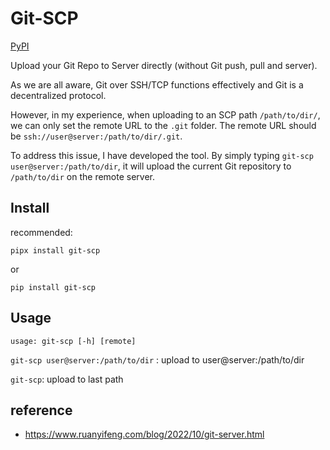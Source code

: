 # Git-SCP

[PyPI](https://pypi.org/project/git-scp/)

Upload your Git Repo to Server directly (without Git push, pull and server).

As we are all aware, Git over SSH/TCP functions effectively and Git is a decentralized protocol.

However, in my experience, when uploading to an SCP path `/path/to/dir/`,
 we can only set the remote URL to the `.git` folder.
The remote URL should be `ssh://user@server:/path/to/dir/.git`.

To address this issue, I have developed the tool.
By simply typing `git-scp user@server:/path/to/dir`, it will upload the current Git repository to `/path/to/dir` on the remote server.

## Install

recommended:

```
pipx install git-scp
```

or

```
pip install git-scp
```

## Usage

```
usage: git-scp [-h] [remote]
```

`git-scp user@server:/path/to/dir` : upload to user@server:/path/to/dir

`git-scp`: upload to last path

## reference

- https://www.ruanyifeng.com/blog/2022/10/git-server.html
